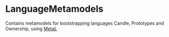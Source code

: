 # LanguageMetamodels

Contains metamodels for bootstrapping languages Candle, Prototypes and Ownership, using [MetaL](https://github.com/carolahp/MetaL)

